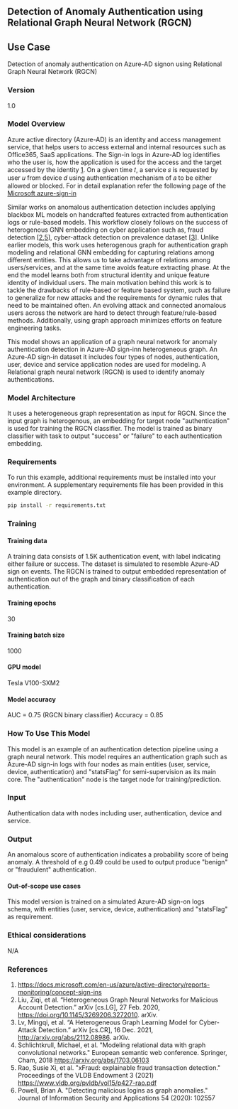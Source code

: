## Detection of Anomaly Authentication using Relational Graph Neural Network (RGCN)

## Use Case
Detection of anomaly authentication on Azure-AD signon using Relational Graph Neural Network (RGCN)

### Version
1.0

### Model Overview
Azure active directory (Azure-AD) is an identity and access management service, that helps users to access external and internal resources such as Office365, SaaS applications. The Sign-in logs in Azure-AD log identifies who the user is, how the application is used for the access and the target accessed by the identity [1](https://docs.microsoft.com/en-us/azure/active-directory/reports-monitoring/concept-sign-ins). On a given time 𝑡, a service 𝑠 is requested by user 𝑢 from device 𝑑 using authentication mechanism of 𝑎 to be either allowed or blocked. For in detail explanation refer the following page of the [Microsoft azure-sign-in](https://docs.microsoft.com/en-us/azure/active-directory/reports-monitoring/concept-sign-ins)

Similar works on anomalous authentication detection includes applying blackbox ML models on handcrafted features extracted from authentication logs or rule-based models. This workflow closely follows on the success of heterogenous GNN embedding on cyber application such as, fraud detection [[2](https://doi.org/10.1145/3269206.3272010),[5](https://www.vldb.org/pvldb/vol15/p427-rao.pdf)], cyber-attack detection on prevalence dataset [[3](http://arxiv.org/abs/2112.08986)]. Unlike earlier models, this work uses heterogenous graph for authentication graph modeling and relational GNN embedding for capturing relations among different entities. This allows us to take advantage of relations among users/services, and at the same time avoids feature extracting phase. At the end the model learns both from structural identity and unique feature identity of individual users. 
The main motivation behind this work is to tackle the drawbacks of rule-based or feature based system, such as failure to generalize for new attacks and the requirements for dynamic rules that need to be maintained often. An evolving attack and connected anomalous users across the network are hard to detect through feature/rule-based methods. Additionally, using graph approach minimizes efforts on feature engineering tasks.

This model shows an application of a graph neural network for anomaly authentication detection in Azure-AD sign-inn heterogeneous graph. An Azure-AD sign-in dataset it includes four types of nodes, authentication, user, device and service application nodes are used for modeling. A Relational graph neural network (RGCN)  is used to identify anomaly authentications.

### Model Architecture
It uses a  heterogeneous graph representation as input for RGCN. Since the input graph is heterogenous, an embedding for target node "authentication" is used for training the RGCN classifier. The model is trained as binary classifier with task to output "success" or "failure" to each authentication embedding.

### Requirements 
To run this example, additional requirements must be installed into your environment. A supplementary requirements file has been provided in this example directory.

```bash 
pip install -r requirements.txt
```

### Training
#### Training data

A training data consists of 1.5K authentication event, with label indicating either failure or success. The dataset is simulated to resemble Azure-AD sign on events. The RGCN is trained to output embedded representation of authentication out of the graph and binary classification of each authentication. 
#### Training epochs
30

#### Training batch size
1000

#### GPU model
Tesla V100-SXM2

#### Model accuracy
AUC = 0.75 (RGCN binary classifier)
Accuracy = 0.85


### How To Use This Model
This model is an example of an authentication detection pipeline using a graph neural network. This model requires an authentication graph such as Azure-AD sign-in logs with four nodes as main entities (user, service, device, authentication) and "statsFlag" for semi-supervision as its main core. The "authentication" node is the target node for training/prediction.

### Input
Authentication data with nodes including user, authentication, device and service.

### Output
An anomalous score of authentication indicates a probability score of being anomaly. A threshold of e.g 0.49 could be used to output produce "benign"
or "fraudulent" authentication.

#### Out-of-scope use cases
This model version is trained on a simulated Azure-AD sign-on logs schema, with entities (user, service, device, authentication) and "statsFlag" as requirement.

### Ethical considerations
N/A

### References

1. https://docs.microsoft.com/en-us/azure/active-directory/reports-monitoring/concept-sign-ins
2. Liu, Ziqi, et al. “Heterogeneous Graph Neural Networks for Malicious Account Detection.” arXiv [cs.LG], 27 Feb. 2020, https://doi.org/10.1145/3269206.3272010. arXiv.
3. Lv, Mingqi, et al. “A Heterogeneous Graph Learning Model for Cyber-Attack Detection.” arXiv [cs.CR], 16 Dec. 2021, http://arxiv.org/abs/2112.08986. arXiv.
4. Schlichtkrull, Michael, et al. "Modeling relational data with graph convolutional networks." European semantic web conference. Springer, Cham, 2018 https://arxiv.org/abs/1703.06103
5. Rao, Susie Xi, et al. "xFraud: explainable fraud transaction detection." Proceedings of the VLDB Endowment 3 (2021) https://www.vldb.org/pvldb/vol15/p427-rao.pdf
6. Powell, Brian A. "Detecting malicious logins as graph anomalies." Journal of Information Security and Applications 54 (2020): 102557